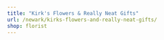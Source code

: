```yaml
---
title: "Kirk's Flowers & Really Neat Gifts"
url: /newark/kirks-flowers-and-really-neat-gifts/
shop: florist
---
```

